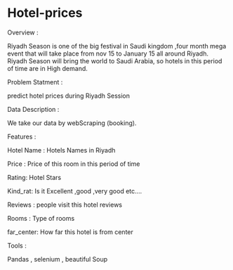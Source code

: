 # Hotel-prices





Overview :

Riyadh Season is one of the big festival in Saudi kingdom ,four month mega event that will take place from nov 15 to January 15 all around Riyadh. Riyadh Season will bring the world to Saudi Arabia, so hotels in this period of time are in High demand.



Problem Statment :

predict hotel prices during Riyadh Session


Data Description :

We take our data by webScraping (booking). 



Features :

Hotel Name : Hotels Names in Riyadh 

Price : Price of this room in this period of time

Rating: Hotel Stars 

Kind_rat: Is it Excellent ,good ,very good etc….

Reviews : people visit this hotel reviews

Rooms : Type of rooms
 
far_center: How far this hotel is from center  


Tools :

Pandas , selenium , beautiful Soup
